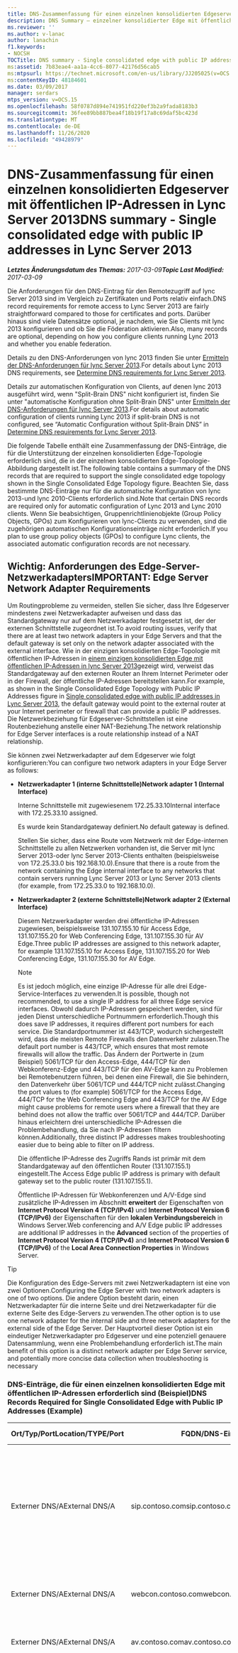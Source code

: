 ```yaml
---
title: DNS-Zusammenfassung für einen einzelnen konsolidierten Edgeserver mit öffentlichen IP-Adressen
description: DNS Summary – einzelner konsolidierter Edge mit öffentlichen IP-Adressen.
ms.reviewer: ''
ms.author: v-lanac
author: lanachin
f1.keywords:
- NOCSH
TOCTitle: DNS summary - Single consolidated edge with public IP addresses
ms:assetid: 7b83eae4-aa1a-4cc6-8077-42176d56cab5
ms:mtpsurl: https://technet.microsoft.com/en-us/library/JJ205025(v=OCS.15)
ms:contentKeyID: 48184601
ms.date: 03/09/2017
manager: serdars
mtps_version: v=OCS.15
ms.openlocfilehash: 58f0787d894e741951fd220ef3b2a9fada8183b3
ms.sourcegitcommit: 36fee89bb887bea4f18b19f17a8c69daf5bc423d
ms.translationtype: MT
ms.contentlocale: de-DE
ms.lasthandoff: 11/26/2020
ms.locfileid: "49428979"
---
```

# <a name="dns-summary---single-consolidated-edge-with-public-ip-addresses-in-lync-server-2013"></a><span data-ttu-id="c9404-103">DNS-Zusammenfassung für einen einzelnen konsolidierten Edgeserver mit öffentlichen IP-Adressen in Lync Server 2013</span><span class="sxs-lookup"><span data-stu-id="c9404-103">DNS summary - Single consolidated edge with public IP addresses in Lync Server 2013</span></span>

<div data-xmlns="http://www.w3.org/1999/xhtml">

<div class="topic" data-xmlns="http://www.w3.org/1999/xhtml" data-msxsl="urn:schemas-microsoft-com:xslt" data-cs="https://msdn.microsoft.com/">

<div data-asp="https://msdn2.microsoft.com/asp">



</div>

<div id="mainSection">

<div id="mainBody"><span data-ttu-id="c9404-104">

<span> </span></span><span class="sxs-lookup"><span data-stu-id="c9404-104">

<span> </span></span></span>

<span data-ttu-id="c9404-105">_**Letztes Änderungsdatum des Themas:** 2017-03-09_</span><span class="sxs-lookup"><span data-stu-id="c9404-105">_**Topic Last Modified:** 2017-03-09_</span></span>

<span data-ttu-id="c9404-106">Die Anforderungen für den DNS-Eintrag für den Remotezugriff auf lync Server 2013 sind im Vergleich zu Zertifikaten und Ports relativ einfach.</span><span class="sxs-lookup"><span data-stu-id="c9404-106">DNS record requirements for remote access to Lync Server 2013 are fairly straightforward compared to those for certificates and ports.</span></span> <span data-ttu-id="c9404-107">Darüber hinaus sind viele Datensätze optional, je nachdem, wie Sie Clients mit lync 2013 konfigurieren und ob Sie die Föderation aktivieren.</span><span class="sxs-lookup"><span data-stu-id="c9404-107">Also, many records are optional, depending on how you configure clients running Lync 2013 and whether you enable federation.</span></span>

<span data-ttu-id="c9404-108">Details zu den DNS-Anforderungen von lync 2013 finden Sie unter [Ermitteln der DNS-Anforderungen für lync Server 2013](lync-server-2013-determine-dns-requirements.md).</span><span class="sxs-lookup"><span data-stu-id="c9404-108">For details about Lync 2013 DNS requirements, see [Determine DNS requirements for Lync Server 2013](lync-server-2013-determine-dns-requirements.md).</span></span>

<span data-ttu-id="c9404-109">Details zur automatischen Konfiguration von Clients, auf denen lync 2013 ausgeführt wird, wenn "Split-Brain DNS" nicht konfiguriert ist, finden Sie unter "automatische Konfiguration ohne Split-Brain DNS" unter [Ermitteln der DNS-Anforderungen für lync Server 2013](lync-server-2013-determine-dns-requirements.md).</span><span class="sxs-lookup"><span data-stu-id="c9404-109">For details about automatic configuration of clients running Lync 2013 if split-brain DNS is not configured, see “Automatic Configuration without Split-Brain DNS” in [Determine DNS requirements for Lync Server 2013](lync-server-2013-determine-dns-requirements.md).</span></span>

<span data-ttu-id="c9404-110">Die folgende Tabelle enthält eine Zusammenfassung der DNS-Einträge, die für die Unterstützung der einzelnen konsolidierten Edge-Topologie erforderlich sind, die in der einzelnen konsolidierten Edge-Topologie-Abbildung dargestellt ist.</span><span class="sxs-lookup"><span data-stu-id="c9404-110">The following table contains a summary of the DNS records that are required to support the single consolidated edge topology shown in the Single Consolidated Edge Topology figure.</span></span> <span data-ttu-id="c9404-111">Beachten Sie, dass bestimmte DNS-Einträge nur für die automatische Konfiguration von lync 2013-und lync 2010-Clients erforderlich sind.</span><span class="sxs-lookup"><span data-stu-id="c9404-111">Note that certain DNS records are required only for automatic configuration of Lync 2013 and Lync 2010 clients.</span></span> <span data-ttu-id="c9404-112">Wenn Sie beabsichtigen, Gruppenrichtlinienobjekte (Group Policy Objects, GPOs) zum Konfigurieren von lync-Clients zu verwenden, sind die zugehörigen automatischen Konfigurationseinträge nicht erforderlich.</span><span class="sxs-lookup"><span data-stu-id="c9404-112">If you plan to use group policy objects (GPOs) to configure Lync clients, the associated automatic configuration records are not necessary.</span></span>

<div>

## <a name="important-edge-server-network-adapter-requirements"></a><span data-ttu-id="c9404-113">Wichtig: Anforderungen des Edge-Server-Netzwerkadapters</span><span class="sxs-lookup"><span data-stu-id="c9404-113">IMPORTANT: Edge Server Network Adapter Requirements</span></span>

<span data-ttu-id="c9404-114">Um Routingprobleme zu vermeiden, stellen Sie sicher, dass Ihre Edgeserver mindestens zwei Netzwerkadapter aufweisen und dass das Standardgateway nur auf dem Netzwerkadapter festgesetzt ist, der der externen Schnittstelle zugeordnet ist.</span><span class="sxs-lookup"><span data-stu-id="c9404-114">To avoid routing issues, verify that there are at least two network adapters in your Edge Servers and that the default gateway is set only on the network adapter associated with the external interface.</span></span> <span data-ttu-id="c9404-115">Wie in der einzigen konsolidierten Edge-Topologie mit öffentlichen IP-Adressen in [einem einzigen konsolidierten Edge mit öffentlichen IP-Adressen in lync Server 2013](lync-server-2013-single-consolidated-edge-with-public-ip-addresses.md)gezeigt wird, verweist das Standardgateway auf den externen Router an Ihrem Internet Perimeter oder in der Firewall, der öffentliche IP-Adressen bereitstellen kann.</span><span class="sxs-lookup"><span data-stu-id="c9404-115">For example, as shown in the Single Consolidated Edge Topology with Public IP Addresses figure in [Single consolidated edge with public IP addresses in Lync Server 2013](lync-server-2013-single-consolidated-edge-with-public-ip-addresses.md), the default gateway would point to the external router at your Internet perimeter or firewall that can provide a public IP addresses.</span></span> <span data-ttu-id="c9404-116">Die Netzwerkbeziehung für Edgeserver-Schnittstellen ist eine Routenbeziehung anstelle einer NAT-Beziehung.</span><span class="sxs-lookup"><span data-stu-id="c9404-116">The network relationship for Edge Server interfaces is a route relationship instead of a NAT relationship.</span></span>

<span data-ttu-id="c9404-117">Sie können zwei Netzwerkadapter auf dem Edgeserver wie folgt konfigurieren:</span><span class="sxs-lookup"><span data-stu-id="c9404-117">You can configure two network adapters in your Edge Server as follows:</span></span>

  - <span data-ttu-id="c9404-118">**Netzwerkadapter 1 (interne Schnittstelle)**</span><span class="sxs-lookup"><span data-stu-id="c9404-118">**Network adapter 1 (Internal Interface)**</span></span>
    
    <span data-ttu-id="c9404-119">Interne Schnittstelle mit zugewiesenem 172.25.33.10</span><span class="sxs-lookup"><span data-stu-id="c9404-119">Internal interface with 172.25.33.10 assigned.</span></span>
    
    <span data-ttu-id="c9404-120">Es wurde kein Standardgateway definiert.</span><span class="sxs-lookup"><span data-stu-id="c9404-120">No default gateway is defined.</span></span>
    
    <span data-ttu-id="c9404-121">Stellen Sie sicher, dass eine Route vom Netzwerk mit der Edge-internen Schnittstelle zu allen Netzwerken vorhanden ist, die Server mit lync Server 2013-oder lync Server 2013-Clients enthalten (beispielsweise von 172.25.33.0 bis 192.168.10.0).</span><span class="sxs-lookup"><span data-stu-id="c9404-121">Ensure that there is a route from the network containing the Edge internal interface to any networks that contain servers running Lync Server 2013 or Lync Server 2013 clients (for example, from 172.25.33.0 to 192.168.10.0).</span></span>

  - <span data-ttu-id="c9404-122">**Netzwerkadapter 2 (externe Schnittstelle)**</span><span class="sxs-lookup"><span data-stu-id="c9404-122">**Network adapter 2 (External Interface)**</span></span>
    
    <span data-ttu-id="c9404-123">Diesem Netzwerkadapter werden drei öffentliche IP-Adressen zugewiesen, beispielsweise 131.107.155.10 für Access Edge, 131.107.155.20 for Web Conferencing Edge, 131.107.155.30 für AV Edge.</span><span class="sxs-lookup"><span data-stu-id="c9404-123">Three public IP addresses are assigned to this network adapter, for example 131.107.155.10 for Access Edge, 131.107.155.20 for Web Conferencing Edge, 131.107.155.30 for AV Edge.</span></span>
    
    <div>
    

    > [!NOTE]
    > <span data-ttu-id="c9404-124">Es ist jedoch möglich, eine einzige IP-Adresse für alle drei Edge-Service-Interfaces zu verwenden.</span><span class="sxs-lookup"><span data-stu-id="c9404-124">It is possible, though not recommended, to use a single IP address for all three Edge service interfaces.</span></span> <span data-ttu-id="c9404-125">Obwohl dadurch IP-Adressen gespeichert werden, sind für jeden Dienst unterschiedliche Portnummern erforderlich.</span><span class="sxs-lookup"><span data-stu-id="c9404-125">Though this does save IP addresses, it requires different port numbers for each service.</span></span> <span data-ttu-id="c9404-126">Die Standardportnummer ist 443/TCP, wodurch sichergestellt wird, dass die meisten Remote Firewalls den Datenverkehr zulassen.</span><span class="sxs-lookup"><span data-stu-id="c9404-126">The default port number is 443/TCP, which ensures that most remote firewalls will allow the traffic.</span></span> <span data-ttu-id="c9404-127">Das Ändern der Portwerte in (zum Beispiel) 5061/TCP für den Access-Edge, 444/TCP für den Webkonferenz-Edge und 443/TCP für den AV-Edge kann zu Problemen bei Remotebenutzern führen, bei denen eine Firewall, die Sie behindern, den Datenverkehr über 5061/TCP und 444/TCP nicht zulässt.</span><span class="sxs-lookup"><span data-stu-id="c9404-127">Changing the port values to (for example) 5061/TCP for the Access Edge, 444/TCP for the Web Conferencing Edge and 443/TCP for the AV Edge might cause problems for remote users where a firewall that they are behind does not allow the traffic over 5061/TCP and 444/TCP.</span></span> <span data-ttu-id="c9404-128">Darüber hinaus erleichtern drei unterschiedliche IP-Adressen die Problembehandlung, da Sie nach IP-Adressen filtern können.</span><span class="sxs-lookup"><span data-stu-id="c9404-128">Additionally, three distinct IP addresses makes troubleshooting easier due to being able to filter on IP address.</span></span>

    
    </div>
    
    <span data-ttu-id="c9404-129">Die öffentliche IP-Adresse des Zugriffs Rands ist primär mit dem Standardgateway auf den öffentlichen Router (131.107.155.1) eingestellt.</span><span class="sxs-lookup"><span data-stu-id="c9404-129">The Access Edge public IP address is primary with default gateway set to the public router (131.107.155.1).</span></span>
    
    <span data-ttu-id="c9404-130">Öffentliche IP-Adressen für Webkonferenzen und A/V-Edge sind zusätzliche IP-Adressen im Abschnitt **erweitert** der Eigenschaften von **Internet Protocol Version 4 (TCP/IPv4)** und **Internet Protocol Version 6 (TCP/IPv6)** der Eigenschaften für den **lokalen Verbindungsbereich** in Windows Server.</span><span class="sxs-lookup"><span data-stu-id="c9404-130">Web conferencing and A/V Edge public IP addresses are additional IP addresses in the **Advanced** section of the properties of **Internet Protocol Version 4 (TCP/IPv4)** and **Internet Protocol Version 6 (TCP/IPv6)** of the **Local Area Connection Properties** in Windows Server.</span></span>

<div>


> [!TIP]
> <span data-ttu-id="c9404-131">Die Konfiguration des Edge-Servers mit zwei Netzwerkadaptern ist eine von zwei Optionen.</span><span class="sxs-lookup"><span data-stu-id="c9404-131">Configuring the Edge Server with two network adapters is one of two options.</span></span> <span data-ttu-id="c9404-132">Die andere Option besteht darin, einen Netzwerkadapter für die interne Seite und drei Netzwerkadapter für die externe Seite des Edge-Servers zu verwenden.</span><span class="sxs-lookup"><span data-stu-id="c9404-132">The other option is to use one network adapter for the internal side and three network adapters for the external side of the Edge Server.</span></span> <span data-ttu-id="c9404-133">Der Hauptvorteil dieser Option ist ein eindeutiger Netzwerkadapter pro Edgeserver und eine potenziell genauere Datensammlung, wenn eine Problembehandlung erforderlich ist.</span><span class="sxs-lookup"><span data-stu-id="c9404-133">The main benefit of this option is a distinct network adapter per Edge Server service, and potentially more concise data collection when troubleshooting is necessary</span></span>



</div>

### <a name="dns-records-required-for-single-consolidated-edge-with-public-ip-addresses-example"></a><span data-ttu-id="c9404-134">DNS-Einträge, die für einen einzelnen konsolidierten Edge mit öffentlichen IP-Adressen erforderlich sind (Beispiel)</span><span class="sxs-lookup"><span data-stu-id="c9404-134">DNS Records Required for Single Consolidated Edge with Public IP Addresses (Example)</span></span>

<table>
<colgroup>
<col style="width: 25%" />
<col style="width: 25%" />
<col style="width: 25%" />
<col style="width: 25%" />
</colgroup>
<thead>
<tr class="header">
<th><span data-ttu-id="c9404-135">Ort/Typ/Port</span><span class="sxs-lookup"><span data-stu-id="c9404-135">Location/TYPE/Port</span></span></th>
<th><span data-ttu-id="c9404-136">FQDN/DNS-Eintrag</span><span class="sxs-lookup"><span data-stu-id="c9404-136">FQDN/DNS Record</span></span></th>
<th><span data-ttu-id="c9404-137">IP-Adresse/FQDN</span><span class="sxs-lookup"><span data-stu-id="c9404-137">IP Address/FQDN</span></span></th>
<th><span data-ttu-id="c9404-138">Karten/Kommentare</span><span class="sxs-lookup"><span data-stu-id="c9404-138">Maps to/Comments</span></span></th>
</tr>
</thead>
<tbody>
<tr class="odd">
<td><p><span data-ttu-id="c9404-139">Externer DNS/A</span><span class="sxs-lookup"><span data-stu-id="c9404-139">External DNS/A</span></span></p></td>
<td><p><span data-ttu-id="c9404-140">sip.contoso.com</span><span class="sxs-lookup"><span data-stu-id="c9404-140">sip.contoso.com</span></span></p></td>
<td><p><span data-ttu-id="c9404-141">131.107.155.10</span><span class="sxs-lookup"><span data-stu-id="c9404-141">131.107.155.10</span></span></p></td>
<td><p><span data-ttu-id="c9404-142">Access Edge External Interface (Contoso) wiederholen Sie diese nach Bedarf für alle SIP-Domänen mit lync-aktivierten Benutzern.</span><span class="sxs-lookup"><span data-stu-id="c9404-142">Access Edge external interface (Contoso) Repeat as necessary for all SIP domains with Lync enabled users</span></span></p></td>
</tr>
<tr class="even">
<td><p><span data-ttu-id="c9404-143">Externer DNS/A</span><span class="sxs-lookup"><span data-stu-id="c9404-143">External DNS/A</span></span></p></td>
<td><p><span data-ttu-id="c9404-144">webcon.contoso.com</span><span class="sxs-lookup"><span data-stu-id="c9404-144">webcon.contoso.com</span></span></p></td>
<td><p><span data-ttu-id="c9404-145">131.107.155.20</span><span class="sxs-lookup"><span data-stu-id="c9404-145">131.107.155.20</span></span></p></td>
<td><p><span data-ttu-id="c9404-146">Externe Schnittstelle für Webkonferenz-Edge</span><span class="sxs-lookup"><span data-stu-id="c9404-146">Web Conferencing Edge external interface</span></span></p></td>
</tr>
<tr class="odd">
<td><p><span data-ttu-id="c9404-147">Externer DNS/A</span><span class="sxs-lookup"><span data-stu-id="c9404-147">External DNS/A</span></span></p></td>
<td><p><span data-ttu-id="c9404-148">av.contoso.com</span><span class="sxs-lookup"><span data-stu-id="c9404-148">av.contoso.com</span></span></p></td>
<td><p><span data-ttu-id="c9404-149">131.107.155.30</span><span class="sxs-lookup"><span data-stu-id="c9404-149">131.107.155.30</span></span></p></td>
<td><p><span data-ttu-id="c9404-150">Externe Schnittstelle A/V Edge</span><span class="sxs-lookup"><span data-stu-id="c9404-150">A/V Edge external interface</span></span></p></td>
</tr>
<tr class="even">
<td><p><span data-ttu-id="c9404-151">Externer DNS/SRV/443</span><span class="sxs-lookup"><span data-stu-id="c9404-151">External DNS/SRV/443</span></span></p></td>
<td><p><span data-ttu-id="c9404-152">_sip._tls.contoso.com</span><span class="sxs-lookup"><span data-stu-id="c9404-152">_sip._tls.contoso.com</span></span></p></td>
<td><p><span data-ttu-id="c9404-153">sip.contoso.com</span><span class="sxs-lookup"><span data-stu-id="c9404-153">sip.contoso.com</span></span></p></td>
<td><p><span data-ttu-id="c9404-154">Access Edge-externe Schnittstelle.</span><span class="sxs-lookup"><span data-stu-id="c9404-154">Access Edge external interface.</span></span> <span data-ttu-id="c9404-155">Erforderlich für die automatische Konfiguration von lync 2013-und lync 2010-Clients, um extern zu arbeiten.</span><span class="sxs-lookup"><span data-stu-id="c9404-155">Required for automatic configuration of Lync 2013 and Lync 2010 clients to work externally.</span></span> <span data-ttu-id="c9404-156">Wiederholen Sie diese Schritte für alle SIP-Domänen mit lync-aktivierten Benutzern.</span><span class="sxs-lookup"><span data-stu-id="c9404-156">Repeat as necessary for all SIP domains with Lync enabled users.</span></span></p></td>
</tr>
<tr class="odd">
<td><p><span data-ttu-id="c9404-157">Externer DNS/SRV/5061</span><span class="sxs-lookup"><span data-stu-id="c9404-157">External DNS/SRV/5061</span></span></p></td>
<td><p><span data-ttu-id="c9404-158">_sipfederationtls._tcp.contoso.com</span><span class="sxs-lookup"><span data-stu-id="c9404-158">_sipfederationtls._tcp.contoso.com</span></span></p></td>
<td><p><span data-ttu-id="c9404-159">sip.contoso.com</span><span class="sxs-lookup"><span data-stu-id="c9404-159">sip.contoso.com</span></span></p></td>
<td><p><span data-ttu-id="c9404-160">Für die automatische DNS-Ermittlung von Verbundpartnern, die als "zugelassene SIP-Domäne" bezeichnet werden (genannt Enhanced Federation in früheren Versionen), ist eine externe SIP-Access-Edge-Schnittstelleerforderlich. Wiederholen Sie diese Schritte für alle SIP-Domänen mit lync-aktivierten Benutzern.</span><span class="sxs-lookup"><span data-stu-id="c9404-160">SIP Access Edge external interface Required for automatic DNS discovery of federated partners known as “Allowed SIP Domain” (called enhanced federation in previous releases).Repeat as necessary for all SIP domains with Lync enabled users</span></span></p></td>
</tr>
<tr class="even">
<td><p><span data-ttu-id="c9404-161">Internes DNS/A</span><span class="sxs-lookup"><span data-stu-id="c9404-161">Internal DNS/A</span></span></p></td>
<td><p><span data-ttu-id="c9404-162">lsedge.contoso.net</span><span class="sxs-lookup"><span data-stu-id="c9404-162">lsedge.contoso.net</span></span></p></td>
<td><p><span data-ttu-id="c9404-163">172.25.33.10</span><span class="sxs-lookup"><span data-stu-id="c9404-163">172.25.33.10</span></span></p></td>
<td><p><span data-ttu-id="c9404-164">Konsolidierte Edge-Schnittstelle</span><span class="sxs-lookup"><span data-stu-id="c9404-164">Consolidated Edge internal interface</span></span></p></td>
</tr>
</tbody>
</table>


<div>


> [!IMPORTANT]
> <span data-ttu-id="c9404-165">Die in der vorhergehenden Tabelle aufgelisteten Datensätze werden entweder mit einer <EM>.net</EM> -Erweiterung oder einer <EM>com</EM> -Erweiterung angezeigt, um die Zone hervorzuheben, in der Sie sich befinden müssen, wenn Sie nicht das DNS von Split-Brain verwenden.</span><span class="sxs-lookup"><span data-stu-id="c9404-165">The records listed in the previous table are shown with either a <EM>.net</EM> extension or a <EM>.com</EM> extension to highlight which zone they need to reside in if you are not using split-brain DNS.</span></span> <span data-ttu-id="c9404-166">Wenn Sie das Split-Brain-DNS verwenden, befinden sich alle Datensätze in der gleichen Zone, wobei der einzige Unterschied darin besteht, ob Sie sich in der internen oder externen Version befinden.</span><span class="sxs-lookup"><span data-stu-id="c9404-166">If you are using split-brain DNS, all records would be in the same zone, with the only distinction being whether they are in the internal or external version.</span></span> <span data-ttu-id="c9404-167">Ausführliche Informationen finden Sie unter "Split-Brain DNS" unter <A href="lync-server-2013-determine-dns-requirements.md">Ermitteln der DNS-Anforderungen für lync Server 2013</A>.</span><span class="sxs-lookup"><span data-stu-id="c9404-167">For details, see “Split-Brain DNS” in <A href="lync-server-2013-determine-dns-requirements.md">Determine DNS requirements for Lync Server 2013</A>.</span></span>



</div>

</div>

<div>

## <a name="records-required-for-federation"></a><span data-ttu-id="c9404-168">Für den Verbund erforderliche Datensätze</span><span class="sxs-lookup"><span data-stu-id="c9404-168">Records Required for Federation</span></span>


<table>
<colgroup>
<col style="width: 25%" />
<col style="width: 25%" />
<col style="width: 25%" />
<col style="width: 25%" />
</colgroup>
<thead>
<tr class="header">
<th><span data-ttu-id="c9404-169">Ort/Typ/Port</span><span class="sxs-lookup"><span data-stu-id="c9404-169">Location/TYPE/Port</span></span></th>
<th><span data-ttu-id="c9404-170">FQDN</span><span class="sxs-lookup"><span data-stu-id="c9404-170">FQDN</span></span></th>
<th><span data-ttu-id="c9404-171">IP-Adresse/FQDN-Hosteintrag</span><span class="sxs-lookup"><span data-stu-id="c9404-171">IP address/FQDN host record</span></span></th>
<th><span data-ttu-id="c9404-172">Karten/Kommentare</span><span class="sxs-lookup"><span data-stu-id="c9404-172">Maps to/Comments</span></span></th>
</tr>
</thead>
<tbody>
<tr class="odd">
<td><p><span data-ttu-id="c9404-173">Externer DNS/SRV/5061</span><span class="sxs-lookup"><span data-stu-id="c9404-173">External DNS/SRV/5061</span></span></p></td>
<td><p><span data-ttu-id="c9404-174">_sipfederationtls._tcp.contoso.com</span><span class="sxs-lookup"><span data-stu-id="c9404-174">_sipfederationtls._tcp.contoso.com</span></span></p></td>
<td><p><span data-ttu-id="c9404-175">sip.contoso.com</span><span class="sxs-lookup"><span data-stu-id="c9404-175">sip.contoso.com</span></span></p></td>
<td><p><span data-ttu-id="c9404-176">Die externe SIP-Schnittstelle für die automatische DNS-Erkennung Ihres Verbandes zu anderen potenziellen Verbundpartnern ist erforderlich und wird als "zugelassene SIP-Domänen" bezeichnet (so genannte erweiterte Föderation in früheren Versionen). Wiederholen Sie diese Schritte für alle SIP-Domänen mit lync-aktivierten Benutzern.</span><span class="sxs-lookup"><span data-stu-id="c9404-176">SIP Access Edge external interface Required for automatic DNS discovery of your federation to other potential federation partners, and is known as “Allowed SIP Domains” (called enhanced federation in previous releases).Repeat as necessary for all SIP domains with Lync enabled users</span></span></p>



> [!IMPORTANT]
> <span data-ttu-id="c9404-177">Dieser SRV-Eintrag ist für Mobilität und das Clearinghaus für Push-Benachrichtigungen erforderlich.</span><span class="sxs-lookup"><span data-stu-id="c9404-177">This SRV record is required for mobility and the push notification clearing house</span></span>

</td>
</tr>
</tbody>
</table>


</div>

<div>

## <a name="dns-summary-for-extensible-messaging-and-presence-protocol"></a><span data-ttu-id="c9404-178">DNS-Zusammenfassung für erweiterbares Messaging und Anwesenheits Protokoll</span><span class="sxs-lookup"><span data-stu-id="c9404-178">DNS Summary for Extensible Messaging and Presence Protocol</span></span>


<table>
<colgroup>
<col style="width: 25%" />
<col style="width: 25%" />
<col style="width: 25%" />
<col style="width: 25%" />
</colgroup>
<thead>
<tr class="header">
<th><span data-ttu-id="c9404-179">Ort/Typ/Port</span><span class="sxs-lookup"><span data-stu-id="c9404-179">Location/TYPE/Port</span></span></th>
<th><span data-ttu-id="c9404-180">FQDN</span><span class="sxs-lookup"><span data-stu-id="c9404-180">FQDN</span></span></th>
<th><span data-ttu-id="c9404-181">IP-Adresse/FQDN-Hosteintrag</span><span class="sxs-lookup"><span data-stu-id="c9404-181">IP address/FQDN host record</span></span></th>
<th><span data-ttu-id="c9404-182">Karten/Kommentare</span><span class="sxs-lookup"><span data-stu-id="c9404-182">Maps to/Comments</span></span></th>
</tr>
</thead>
<tbody>
<tr class="odd">
<td><p><span data-ttu-id="c9404-183">Externer DNS/SRV/5269</span><span class="sxs-lookup"><span data-stu-id="c9404-183">External DNS/SRV/5269</span></span></p></td>
<td><p><span data-ttu-id="c9404-184">_xmpp-server._tcp.contoso.com</span><span class="sxs-lookup"><span data-stu-id="c9404-184">_xmpp-server._tcp.contoso.com</span></span></p></td>
<td><p><span data-ttu-id="c9404-185">xmpp.contoso.com</span><span class="sxs-lookup"><span data-stu-id="c9404-185">xmpp.contoso.com</span></span></p></td>
<td><p><span data-ttu-id="c9404-186">XMPP-Proxy-externe Schnittstelle im Access Edge-Dienst oder Edge-Pool. Wiederholen Sie diese Schritte für alle internen SIP-Domänen mit lync-aktivierten Benutzern, bei denen der Kontakt mit XMPP-Kontakten über die Konfiguration der Richtlinie für den externen Zugriff über eine globale Richtlinie, eine Website Richtlinie, in der sich der Benutzer befindet, oder die Benutzerrichtlinie, die auf den lync-aktivierten Benutzer angewendet wurde, zulässig ist.</span><span class="sxs-lookup"><span data-stu-id="c9404-186">XMPP proxy external interface on the Access Edge service or Edge pool.Repeat as necessary for all internal SIP domains with Lync enabled users where contact with XMPP contacts is allowed through the configuration of the External Access Policy through a global policy, site policy where the user is located, or user policy applied to the Lync-enabled user.</span></span> <span data-ttu-id="c9404-187">Eine zulässige XMPP-Domäne muss auch in der XMPP-Föderationspartner-Richtlinie konfiguriert werden.</span><span class="sxs-lookup"><span data-stu-id="c9404-187">An allowed XMPP domain must also be configured in the XMPP Federated Partners policy.</span></span> <span data-ttu-id="c9404-188">Weitere Informationen finden Sie in den Themen unter <strong>Siehe auch</strong> .</span><span class="sxs-lookup"><span data-stu-id="c9404-188">See topics in <strong>See Also</strong> for additional details</span></span></p></td>
</tr>
<tr class="even">
<td><p><span data-ttu-id="c9404-189">Externer DNS/A</span><span class="sxs-lookup"><span data-stu-id="c9404-189">External DNS/A</span></span></p></td>
<td><p><span data-ttu-id="c9404-190">xmpp.contoso.com (Beispiel)</span><span class="sxs-lookup"><span data-stu-id="c9404-190">xmpp.contoso.com (for example)</span></span></p></td>
<td><p><span data-ttu-id="c9404-191">IP-Adresse des Zugriffs-Edgedienst auf dem Edgeserver oder Edge-Pool, der XMPP-Proxy hostet</span><span class="sxs-lookup"><span data-stu-id="c9404-191">IP address of Access Edge service on your Edge Server or Edge pool hosting XMPP proxy</span></span></p></td>
<td><p><span data-ttu-id="c9404-192">Verweist auf den Access Edge-Dienst oder den Edge-Pool, der den XMPP-Proxydienst hostet.</span><span class="sxs-lookup"><span data-stu-id="c9404-192">Points to the Access Edge service or Edge pool that hosts the XMPP proxy service.</span></span> <span data-ttu-id="c9404-193">In der Regel verweist der von Ihnen erstellte SRV-Eintrag auf diesen Host-Eintrag (a oder AAAA).</span><span class="sxs-lookup"><span data-stu-id="c9404-193">Typically, the SRV record that you create will point to this host (A or AAAA) record</span></span></p></td>
</tr>
</tbody>
</table><span data-ttu-id="c9404-194">


</div>

</div>

<span> </span>

</div>

</div>

</span><span class="sxs-lookup"><span data-stu-id="c9404-194">


</div>

</div>

<span> </span>

</div>

</div>

</span></span></div>

